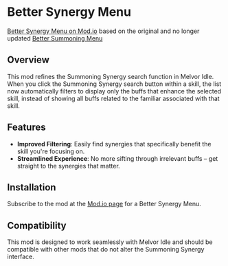 # Better Synergy Menu

[Better Synergy Menu on Mod.io](https://mod.io/g/melvoridle/m/better-synergy-menu) based on the original and no longer updated [Better Summoning Menu](https://mod.io/g/melvoridle/m/better-summoning-menu)

## Overview

This mod refines the Summoning Synergy search function in Melvor Idle. When you click the Summoning Synergy search button within a skill, the list now automatically filters to display only the buffs that enhance the selected skill, instead of showing all buffs related to the familiar associated with that skill.

## Features

- **Improved Filtering**: Easily find synergies that specifically benefit the skill you're focusing on.
- **Streamlined Experience**: No more sifting through irrelevant buffs – get straight to the synergies that matter.

## Installation

Subscribe to the mod at the [Mod.io page](https://mod.io/g/melvoridle/m/better-synergy-menu) for a Better Synergy Menu.

## Compatibility

This mod is designed to work seamlessly with Melvor Idle and should be compatible with other mods that do not alter the Summoning Synergy interface.
